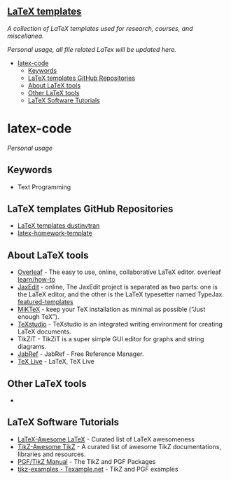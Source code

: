 ## [LaTeX templates](https://github.com/zhutaosheng/latex-templates/blob/main/README.md)
*A collection of LaTeX templates used for research, courses, and miscellanea.*

*Personal usage, all file related LaTex will be updated here.*

- [latex-code](#latex-code)
  - [Keywords](#keywords)
  - [LaTeX templates GitHub Repositories](#latex-templates-github-repositories)
  - [About LaTeX tools](#about-latex-tools)
  - [Other LaTeX tools](#other-latex-tools)
  - [LaTeX Software Tutorials](#latex-software-tutorials)

# latex-code
*Personal usage*

## Keywords
* Text Programming

## LaTeX templates GitHub Repositories
* [LaTeX templates dustinvtran](https://github.com/dustinvtran/latex-templates)
* [latex-homework-template](https://github.com/jdavis/latex-homework-template)


## About LaTeX tools
* [Overleaf](https://www.overleaf.com/) - The easy to use, online, collaborative LaTeX editor. overleaf [learn/how-to](https://www.overleaf.com/learn/how-to/Creating_a_document_in_Overleaf)
* [JaxEdit](https://zohooo.github.io/jaxedit/) - online, The JaxEdit project is separated as two parts: one is the LaTeX editor, and the other is the LaTeX typesetter named TypeJax. [featured-templates](https://www.authorea.com/featured-templates)
* [MiKTeX](https://miktex.org/download) - keep your TeX installation as minimal as possible (“Just enough TeX”).
* [TeXstudio](https://www.texstudio.org/) - TeXstudio is an integrated writing environment for creating LaTeX documents.
* TikZiT - TikZiT is a super simple GUI editor for graphs and string diagrams. 
* [JabRef](https://www.jabref.org/) - JabRef - Free Reference Manager.
* [TeX Live](https://tug.org/texlive/) - LaTeX, TeX Live

## Other LaTeX tools
* 

## LaTeX Software Tutorials
* [LaTeX-Awesome LaTeX](https://github.com/egeerardyn/awesome-LaTeX#readme) - Curated list of LaTeX awesomeness
* [TikZ-Awesome TikZ](https://github.com/xiaohanyu/awesome-tikz#readme) - A curated list of awesome TikZ documentations, libraries and resources.
* [PGF/TikZ Manual](https://tikz.dev/) - The TikZ and PGF Packages
* [tikz-examples - Texample.net](https://texample.net/tikz/examples/) - TikZ and PGF examples